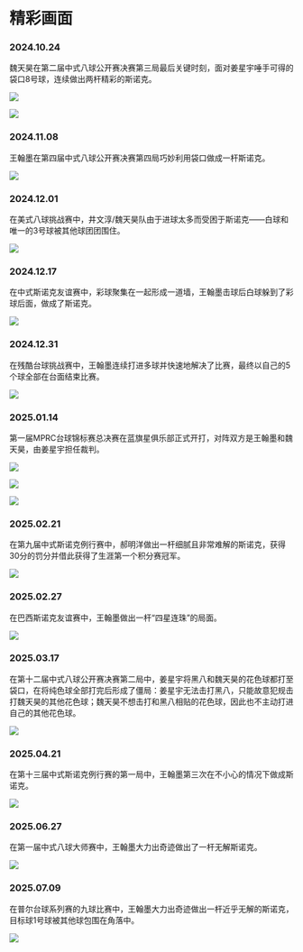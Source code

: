 # 精彩画面

### 2024.10.24

魏天昊在第二届中式八球公开赛决赛第三局最后关键时刻，面对姜星宇唾手可得的袋口8号球，连续做出两杆精彩的斯诺克。

![](./img/20241024_001.jpg)

![](./img/20241024_002.jpg)

### 2024.11.08

王翰墨在第四届中式八球公开赛决赛第四局巧妙利用袋口做成一杆斯诺克。

![](./img/20241108_001.jpg)

### 2024.12.01

在美式八球挑战赛中，井文淳/魏天昊队由于进球太多而受困于斯诺克——白球和唯一的3号球被其他球团团围住。

![](./img/20241201_001.jpg)

### 2024.12.17

在中式斯诺克友谊赛中，彩球聚集在一起形成一道墙，王翰墨击球后白球躲到了彩球后面，做成了斯诺克。

![](./img/20241217_001.jpg)

### 2024.12.31

在残酷台球挑战赛中，王翰墨连续打进多球并快速地解决了比赛，最终以自己的5个球全部在台面结束比赛。

![](./img/20241231_001.jpg)

### 2025.01.14

第一届MPRC台球锦标赛总决赛在蓝旗星俱乐部正式开打，对阵双方是王翰墨和魏天昊，由姜星宇担任裁判。

![](./img/20250114_001.jpg)

![](./img/20250114_002.jpg)

![](./img/20250114_003.jpg)

### 2025.02.21

在第九届中式斯诺克例行赛中，郝明洋做出一杆细腻且非常难解的斯诺克，获得30分的罚分并借此获得了生涯第一个积分赛冠军。

![](./img/20250221_001.jpg)

### 2025.02.27

在巴西斯诺克友谊赛中，王翰墨做出一杆“四星连珠”的局面。

![](./img/20250227_001.jpg)

### 2025.03.17

在第十二届中式八球公开赛决赛第二局中，姜星宇将黑八和魏天昊的花色球都打至袋口，在将纯色球全部打完后形成了僵局：姜星宇无法击打黑八，只能故意犯规击打魏天昊的其他花色球；魏天昊不想击打和黑八相贴的花色球，因此也不主动打进自己的其他花色球。

![](./img/20250317_001.jpg)

### 2025.04.21

在第十三届中式斯诺克例行赛的第一局中，王翰墨第三次在不小心的情况下做成斯诺克。

![](./img/20250421_001.jpg)

### 2025.06.27

在第一届中式八球大师赛中，王翰墨大力出奇迹做出了一杆无解斯诺克。

![](./img/20250627_001.jpg)

### 2025.07.09

在普尔台球系列赛的九球比赛中，王翰墨大力出奇迹做出一杆近乎无解的斯诺克，目标球1号球被其他球包围在角落中。

![](./img/20250709_001.jpg)